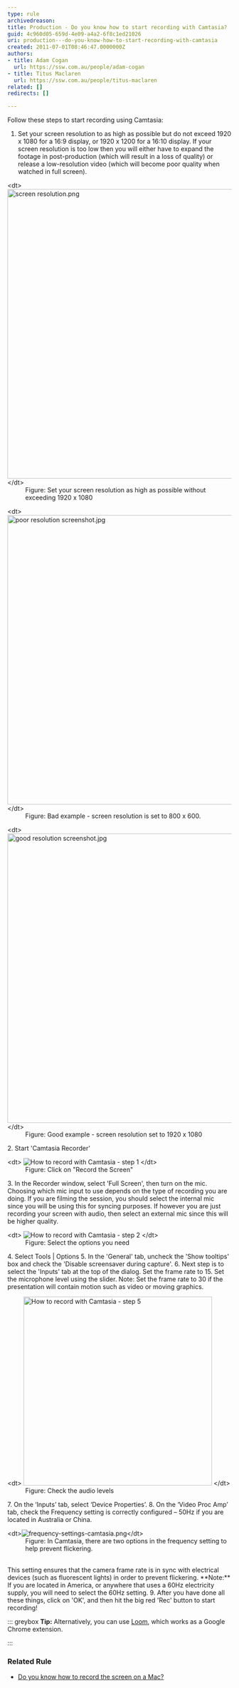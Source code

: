 ```yaml
---
type: rule
archivedreason: 
title: Production - Do you know how to start recording with Camtasia?
guid: 4c960d05-659d-4e09-a4a2-6f8c1ed21026
uri: production---do-you-know-how-to-start-recording-with-camtasia
created: 2011-07-01T08:46:47.0000000Z
authors:
- title: Adam Cogan
  url: https://ssw.com.au/people/adam-cogan
- title: Titus Maclaren
  url: https://ssw.com.au/people/titus-maclaren
related: []
redirects: []

---
```


Follow these steps to start recording using Camtasia: 

<!--endintro-->

1. Set your screen resolution to as high as possible but do not exceed 1920 x 1080 for a 16:9 display, or 1920 x 1200 for a 16:10 display. If your screen resolution is too low then you will either have to expand the footage in post-production (which will result in a loss of quality) or release a low-resolution video (which will become poor quality when watched in full screen).
<dl class="image">&lt;dt&gt; 
         <img alt="screen resolution.png" src="screen resolution.png" style="width:650px;"> 
         <br>
      &lt;/dt&gt;<dd>Figure: Set your screen resolution as high as possible without exceeding 1920 x 1080</dd></dl><dl class="badImage">&lt;dt&gt; 
         <img alt="poor resolution screenshot.jpg" src="poor resolution screenshot.jpg" style="width:650px;"> 
      &lt;/dt&gt;<dd>Figure: Bad example - screen resolution is set to 800 x 600.</dd></dl><dl class="goodImage">&lt;dt&gt; 
         <img alt="good resolution screenshot.jpg" src="good resolution screenshot.jpg" style="width:650px;"> 
      &lt;/dt&gt;<dd>Figure: Good example - screen resolution set to 1920 x 1080</dd></dl>2. Start 'Camtasia Recorder' <br>      <dl class="image">&lt;dt&gt; 
            <img alt="How to record with Camtasia - step 1" src="record-camtasia-1.jpg"> 
         &lt;/dt&gt;<dd>Figure: Click on "Record the Screen"</dd></dl>
3. In the Recorder window, select 'Full Screen', then turn on the mic. Choosing which mic input to use depends on the type of recording you are doing. If you are filming the session, you should select the internal mic since you will be using this for syncing purposes. If however you are just recording your screen with audio, then select an external mic since this will be higher quality. <br>      <dl class="image">&lt;dt&gt; 
            <img alt="How to record with Camtasia - step 2" src="record-camtasia-2.jpg"> 
         &lt;/dt&gt;<dd>Figure: Select the options you need</dd></dl>
4. Select Tools | Options
5. In the 'General' tab, uncheck the 'Show tooltips' box and check the 'Disable screensaver during capture'.
6. Next step is to select the 'Inputs' tab at the top of the dialog. Set the frame rate to 15. Set the microphone level using the slider. Note: Set the frame rate to 30 if the presentation will contain motion such as video or moving graphics.
<dl class="image">&lt;dt&gt; 
         <img alt="How to record with Camtasia - step 5" src="record-camtasia-3.jpg" style="width:424px;"> 
      &lt;/dt&gt;<dd>Figure: Check the audio levels</dd></dl>7. On the ‘Inputs’ tab, select ‘Device Properties’.
8. On the ‘Video Proc Amp’ tab, check the Frequency setting is correctly configured – 50Hz if you are located in Australia or China.<br>   <dl class="image">&lt;dt&gt;<img src="frequency-settings-camtasia.png" alt="frequency-settings-camtasia.png">&lt;/dt&gt;<dd>Figure: In Camtasia, there are two options in the frequency setting to help prevent flickering.</dd></dl><br>   This setting ensures that the camera frame rate is in sync with electrical devices (such as fluorescent lights) in order to prevent flickering.
 **Note:** If you are located in America, or anywhere that uses a 60Hz electricity supply, you will need to select the 60Hz setting.
9. After you have done all these things, click on 'OK', and then hit the big red 'Rec' button to start recording!



::: greybox
**Tip:** Alternatively, you can use     [Loom](https://www.useloom.com/), which works as a Google Chrome extension.     

:::


### Related Rule


* [Do you know how to record the screen on a Mac?](/_layouts/15/FIXUPREDIRECT.ASPX?WebId=3dfc0e07-e23a-4cbb-aac2-e778b71166a2&TermSetId=07da3ddf-0924-4cd2-a6d4-a4809ae20160&TermId=2934ebec-62ef-4dcf-a300-bd4f84f211c8)
